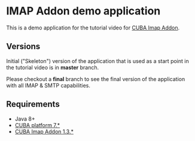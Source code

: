 # IMAP Addon demo application

This is a demo application for the tutorial video for [CUBA Imap Addon](https://github.com/cuba-platform/imap-addon).

## Versions

Initial ("Skeleton") version of the application that is used as a start point in the tutorial video is in **master** branch.

Please checkout a **final** branch to see the final version of the application with all IMAP & SMTP capabilities.

## Requirements

* Java 8+
* [CUBA platform 7.*](https://www.cuba-platform.com/framework)
* [CUBA Imap Addon 1.3.*](https://www.cuba-platform.com/marketplace/imap)




